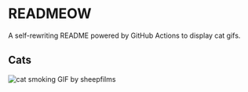 # READMEOW

A self-rewriting README powered by GitHub Actions to display cat gifs.

## Cats

![cat smoking GIF by sheepfilms](https://media2.giphy.com/media/l0ExdMHUDKteztyfe/200.gif?cid=9acd02dacwhqnrod45d5jvomdsmz0ormdwzorhydm803a4bo&ep=v1_gifs_search&rid=200.gif&ct=g)
